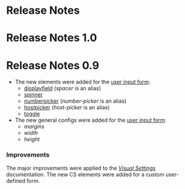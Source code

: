 # Release Notes

# Release Notes 1.0

# Release Notes 0.9

- The new elements were added for the <a href="http://docs.cloudscripting.com/creating-templates/user-input-parameters/" target="blank">user input form</a>:               
    - <a href="http://docs.cloudscripting.com/creating-templates/user-input-parameters/#displayfield" target="blank">displayfield</a> (*spacer* is an alias)                   
    - <a href="http://docs.cloudscripting.com/creating-templates/user-input-parameters/#spinner" target="blank">spinner</a>               
    - <a href="http://docs.cloudscripting.com/creating-templates/user-input-parameters/#numberpicker" target="blank">numberpicker</a> (*number-picker* is an alias)                    
    - <a href="http://docs.cloudscripting.com/creating-templates/user-input-parameters/#hostpicker" target="blank">hostpicker</a> (*host-picker* is an alias)                
    - <a href="http://docs.cloudscripting.com/creating-templates/user-input-parameters/#toggle" target="blank">toggle</a>                      
- The new general configs were added for the <a href="http://docs.cloudscripting.com/creating-templates/user-input-parameters/" target="blank">user input form</a>:                                   
    - *margins*
    - *width*
    - *height*

<h3>Improvements</h3>

The major improvements were applied to the <a href="http://docs.cloudscripting.com/creating-templates/user-input-parameters/" target="blank"><em>Visual Settings</em></a> documentation. The new CS elements were added for a custom user-defined form.                     